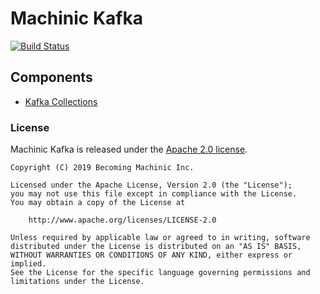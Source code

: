 # Machinic Kafka

[![Build Status](https://travis-ci.org/becoming-machinic/Machinic-Kafka.svg?branch=master)](https://travis-ci.org/becoming-machinic/Machinic-Kafka)

## Components
- [Kafka Collections](https://github.com/becoming-machinic/Machinic-Kafka/blob/master/kafka-collections/README.md)

### License

Machinic Kafka is released under the [Apache 2.0 license](LICENSE).

```
Copyright (C) 2019 Becoming Machinic Inc.

Licensed under the Apache License, Version 2.0 (the "License");
you may not use this file except in compliance with the License.
You may obtain a copy of the License at

    http://www.apache.org/licenses/LICENSE-2.0

Unless required by applicable law or agreed to in writing, software
distributed under the License is distributed on an "AS IS" BASIS,
WITHOUT WARRANTIES OR CONDITIONS OF ANY KIND, either express or implied.
See the License for the specific language governing permissions and
limitations under the License.
```
